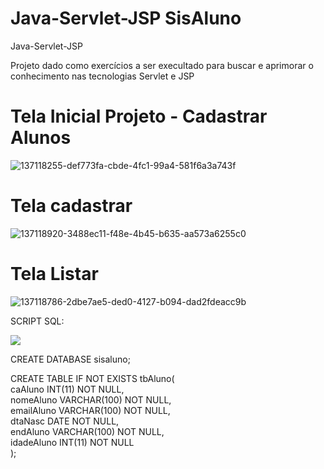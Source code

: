 # Java-Servlet-JSP SisAluno
Java-Servlet-JSP

Projeto dado como exercícios a ser execultado para buscar e aprimorar o conhecimento nas tecnologias Servlet e JSP

<h1>Tela Inicial Projeto - Cadastrar Alunos</h1>

![137118255-def773fa-cbde-4fc1-99a4-581f6a3a743f](https://user-images.githubusercontent.com/69328711/137130830-d2b108f4-ba24-4b50-aaf3-25605a33ded1.png)

<h1>Tela cadastrar</h1>

![137118920-3488ec11-f48e-4b45-b635-aa573a6255c0](https://user-images.githubusercontent.com/69328711/137130835-ee37ba48-be9a-417a-9930-96ae180c6b6f.png)

<h1>Tela Listar</h1>

![137118786-2dbe7ae5-ded0-4127-b094-dad2fdeacc9b](https://user-images.githubusercontent.com/69328711/137130837-44291e3a-e6de-465f-90b6-c30e50d15c6f.png)




SCRIPT SQL: 

<img src="https://img.icons8.com/external-itim2101-blue-itim2101/64/000000/external-files-copywriting-itim2101-blue-itim2101.png"/>

CREATE DATABASE sisaluno;

CREATE TABLE IF NOT EXISTS  tbAluno( <br>
	caAluno 		INT(11) 		NOT NULL,<br>
	nomeAluno	VARCHAR(100) 	NOT NULL,		<br>
	emailAluno	VARCHAR(100) 	NOT NULL,		<br>
	dtaNasc		DATE 		NOT NULL,		<br>
	endAluno		VARCHAR(100) 	NOT NULL,	<br>
	idadeAluno	INT(11) 		NOT NULL	<br>
);







